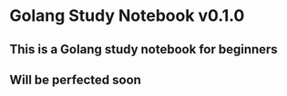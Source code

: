 # Golang Study Notebook v0.1.0
## This is a Golang study notebook for beginners
## Will be perfected soon
